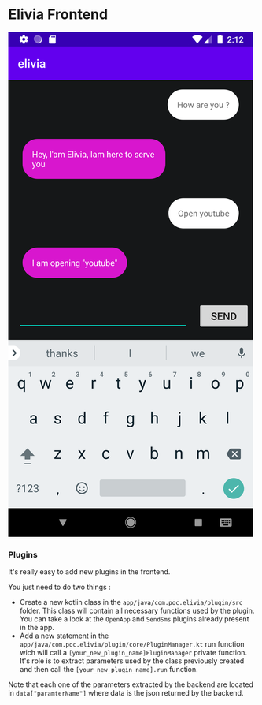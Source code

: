 # Elivia Frontend

![appOverview](../.github/demo_elivia.png)
### Plugins

It's really easy to add new plugins in the frontend.

You just need to do two things :

- Create a new kotlin class in the `app/java/com.poc.elivia/plugin/src` folder. This class will contain all necessary functions used by the plugin. You can take a look at the `OpenApp` and `SendSms` plugins already present in the app.
- Add a new statement in the `app/java/com.poc.elivia/plugin/core/PluginManager.kt` run function wich will call a `[your_new_plugin_name]PluginManager` private function. It's role is to extract parameters used by the class previously created and then call the `[your_new_plugin_name].run` function.

Note that each one of the parameters extracted by the backend are located in `data["paramterName"]` where data is the json returned by the backend.